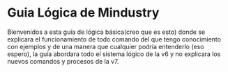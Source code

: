 # Guia Lógica de Mindustry

Bienvenidos a esta guía de lógica básica(creo que es esto) donde se explicara el funcionamiento de todo comando del que tengo conocimiento con ejemplos y de una manera que cualquier podría entenderlo (eso espero), la guía abordara todo el sistema lógico de la v6 y no explicara los nuevos comandos y procesos de la v7.

